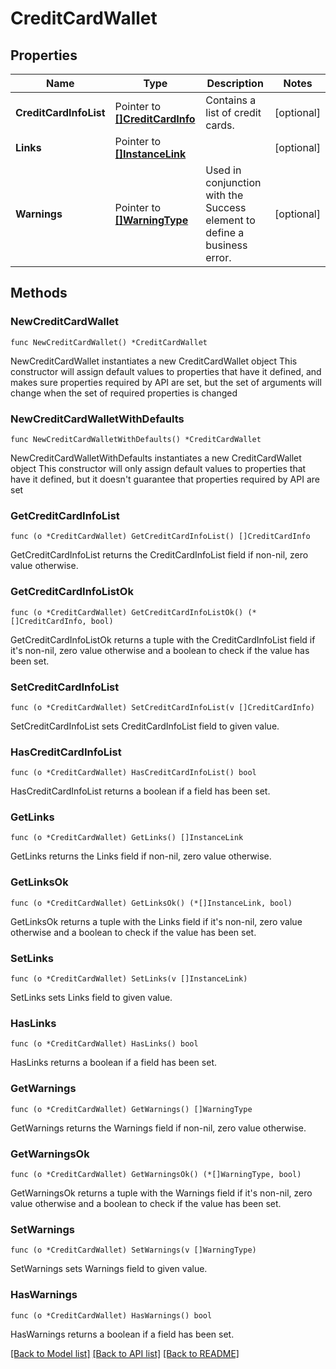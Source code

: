 # CreditCardWallet

## Properties

Name | Type | Description | Notes
------------ | ------------- | ------------- | -------------
**CreditCardInfoList** | Pointer to [**[]CreditCardInfo**](CreditCardInfo.md) | Contains a list of credit cards. | [optional] 
**Links** | Pointer to [**[]InstanceLink**](InstanceLink.md) |  | [optional] 
**Warnings** | Pointer to [**[]WarningType**](WarningType.md) | Used in conjunction with the Success element to define a business error. | [optional] 

## Methods

### NewCreditCardWallet

`func NewCreditCardWallet() *CreditCardWallet`

NewCreditCardWallet instantiates a new CreditCardWallet object
This constructor will assign default values to properties that have it defined,
and makes sure properties required by API are set, but the set of arguments
will change when the set of required properties is changed

### NewCreditCardWalletWithDefaults

`func NewCreditCardWalletWithDefaults() *CreditCardWallet`

NewCreditCardWalletWithDefaults instantiates a new CreditCardWallet object
This constructor will only assign default values to properties that have it defined,
but it doesn't guarantee that properties required by API are set

### GetCreditCardInfoList

`func (o *CreditCardWallet) GetCreditCardInfoList() []CreditCardInfo`

GetCreditCardInfoList returns the CreditCardInfoList field if non-nil, zero value otherwise.

### GetCreditCardInfoListOk

`func (o *CreditCardWallet) GetCreditCardInfoListOk() (*[]CreditCardInfo, bool)`

GetCreditCardInfoListOk returns a tuple with the CreditCardInfoList field if it's non-nil, zero value otherwise
and a boolean to check if the value has been set.

### SetCreditCardInfoList

`func (o *CreditCardWallet) SetCreditCardInfoList(v []CreditCardInfo)`

SetCreditCardInfoList sets CreditCardInfoList field to given value.

### HasCreditCardInfoList

`func (o *CreditCardWallet) HasCreditCardInfoList() bool`

HasCreditCardInfoList returns a boolean if a field has been set.

### GetLinks

`func (o *CreditCardWallet) GetLinks() []InstanceLink`

GetLinks returns the Links field if non-nil, zero value otherwise.

### GetLinksOk

`func (o *CreditCardWallet) GetLinksOk() (*[]InstanceLink, bool)`

GetLinksOk returns a tuple with the Links field if it's non-nil, zero value otherwise
and a boolean to check if the value has been set.

### SetLinks

`func (o *CreditCardWallet) SetLinks(v []InstanceLink)`

SetLinks sets Links field to given value.

### HasLinks

`func (o *CreditCardWallet) HasLinks() bool`

HasLinks returns a boolean if a field has been set.

### GetWarnings

`func (o *CreditCardWallet) GetWarnings() []WarningType`

GetWarnings returns the Warnings field if non-nil, zero value otherwise.

### GetWarningsOk

`func (o *CreditCardWallet) GetWarningsOk() (*[]WarningType, bool)`

GetWarningsOk returns a tuple with the Warnings field if it's non-nil, zero value otherwise
and a boolean to check if the value has been set.

### SetWarnings

`func (o *CreditCardWallet) SetWarnings(v []WarningType)`

SetWarnings sets Warnings field to given value.

### HasWarnings

`func (o *CreditCardWallet) HasWarnings() bool`

HasWarnings returns a boolean if a field has been set.


[[Back to Model list]](../README.md#documentation-for-models) [[Back to API list]](../README.md#documentation-for-api-endpoints) [[Back to README]](../README.md)



